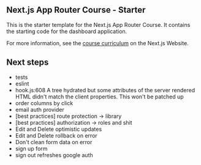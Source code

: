 ## Next.js App Router Course - Starter

This is the starter template for the Next.js App Router Course. It contains the starting code for the dashboard application.

For more information, see the [course curriculum](https://nextjs.org/learn) on the Next.js Website.

## Next steps

- tests
- eslint
- hook.js:608 A tree hydrated but some attributes of the server rendered HTML didn't match the client properties. This won't be patched up
- order columns by click
- email auth provider
- [best practices] route protection -> library
- [best practices] authorization -> roles and shit
- Edit and Delete optimistic updates
- Edit and Delete rollback on error
- Don't clean form data on error
- sign up form
- sign out refreshes google auth
